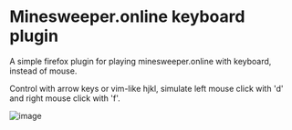 # Minesweeper.online keyboard plugin
A simple firefox plugin for playing minesweeper.online with keyboard, instead of mouse.

Control with arrow keys or vim-like hjkl, simulate left mouse click with 'd' and right mouse click with 'f'.

![image](https://github.com/lzieniew/minesweeper_online_keyboard_plugin/assets/16709260/db47a27b-42ca-4a45-bd54-9236dbbb1342)
